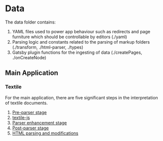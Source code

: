 # Data

The data folder contains:

1. YAML files used to power app behaviour such as redirects and page furniture which should be controllable by editors (./yaml)
2. Parsing logic and constants related to the parsing of markup folders (./transform, ./html-parser, ./types)
3. Gatsby plugin functions for the ingesting of data (./createPages, ./onCreateNode)

## Main Application

### Textile

For the main application, there are five significant steps in the interpretation of textile documents.

1. [Pre-parser stage](./transform/pre-parser/README.md)
2. [textile-js](https://github.com/borgar/textile-js)
3. [Parser enhancement stage](./transform/parser-enhancements/README.md)
4. [Post-parser stage](./transform/post-parser/README.md)
5. [HTML parsing and modifications](./html-parser/README.md)
